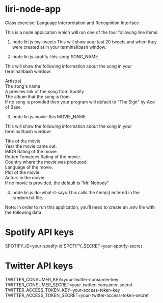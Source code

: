 # liri-node-app
Class exercise: Language Interpretation and Recognition Interface

This is a node application which will run one of the four following line items:

1. node liri.js my-tweets
This will show your last 20 tweets and when they were created at in your terminal/bash window.

2. node liri.js spotify-this-song SONG_NAME  
 
This will show the following information about the song in your terminal/bash window:  

 Artist(s)  
 The song's name  
 A preview link of the song from Spotify  
 The album that the song is from  
 If no song is provided then your program will default to "The Sign" by Ace of Base.  

3. node liri.js movie-this MOVIE_NAME  
 
This will show the following information about the song in your terminal/bash window:  

  Title of the movie.  
  Year the movie came out.  
  IMDB Rating of the movie.  
  Rotten Tomatoes Rating of the movie.  
  Country where the movie was produced.  
  Language of the movie.  
  Plot of the movie.  
  Actors in the movie.  
If no movie is provided, the default is “Mr. Nobody”

4. node liri.js do-what-it-says
This calls the item(s) entered in the random.txt file.

Note: in order to run this application, you’ll need to create an .env file with the following data:

# Spotify API keys

SPOTIFY_ID=your-spotify-id
SPOTIFY_SECRET=your-spotify-secret

# Twitter API keys

TWITTER_CONSUMER_KEY=your-twitter-consumer-key
TWITTER_CONSUMER_SECRET=your-twitter-consumer-secret
TWITTER_ACCESS_TOKEN_KEY=your-access-token-key
TWITTER_ACCESS_TOKEN_SECRET=your-twitter-access-token-secret
